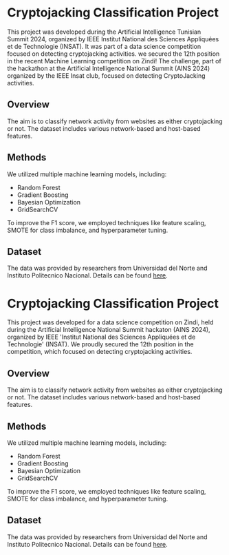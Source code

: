 # Cryptojacking Classification Project

This project was developed during the Artificial Intelligence Tunisian Summit 2024, organized by IEEE Institut National des Sciences Appliquées et de Technologie (INSAT). It was part of a data science competition focused on detecting cryptojacking activities.
we secured the 12th position in the recent Machine Learning competition on Zindi!
The challenge, part of the hackathon at the Artificial Intelligence National Summit (AINS 2024) organized by the IEEE Insat club, focused on detecting CryptoJacking activities.
## Overview

The aim is to classify network activity from websites as either cryptojacking or not. The dataset includes various network-based and host-based features.

## Methods

We utilized multiple machine learning models, including:
- Random Forest
- Gradient Boosting
- Bayesian Optimization
- GridSearchCV

To improve the F1 score, we employed techniques like feature scaling, SMOTE for class imbalance, and hyperparameter tuning.

## Dataset

The data was provided by researchers from Universidad del Norte and Instituto Politecnico Nacional. Details can be found [here](link-to-competition-source).



# Cryptojacking Classification Project

This project was developed for a data science competition on Zindi, held during the Artificial Intelligence National Summit hackaton (AINS 2024), organized by IEEE 'Institut National des Sciences Appliquées et de Technologie' (INSAT). We proudly secured the 12th position in the competition, which focused on detecting cryptojacking activities.

## Overview

The aim is to classify network activity from websites as either cryptojacking or not. The dataset includes various network-based and host-based features.

## Methods

We utilized multiple machine learning models, including:
- Random Forest
- Gradient Boosting
- Bayesian Optimization
- GridSearchCV

To improve the F1 score, we employed techniques like feature scaling, SMOTE for class imbalance, and hyperparameter tuning.

## Dataset

The data was provided by researchers from Universidad del Norte and Instituto Politecnico Nacional. Details can be found [here](lhttps://zindi.africa/competitions/ai-national-summit-2024-competition).

